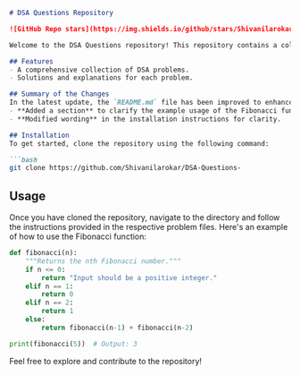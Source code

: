 ```markdown
# DSA Questions Repository

![GitHub Repo stars](https://img.shields.io/github/stars/Shivanilarokar/DSA-Questions-) ![GitHub forks](https://img.shields.io/github/forks/Shivanilarokar/DSA-Questions-) ![GitHub issues](https://img.shields.io/github/issues/Shivanilarokar/DSA-Questions-)

Welcome to the DSA Questions repository! This repository contains a collection of Data Structures and Algorithms (DSA) problems designed to help you enhance your coding skills.

## Features
- A comprehensive collection of DSA problems.
- Solutions and explanations for each problem.

## Summary of the Changes
In the latest update, the `README.md` file has been improved to enhance informativeness and usability:
- **Added a section** to clarify the example usage of the Fibonacci function for better understanding.
- **Modified wording** in the installation instructions for clarity.

## Installation
To get started, clone the repository using the following command:

```bash
git clone https://github.com/Shivanilarokar/DSA-Questions-
```

## Usage
Once you have cloned the repository, navigate to the directory and follow the instructions provided in the respective problem files. Here's an example of how to use the Fibonacci function:

```python
def fibonacci(n):
    """Returns the nth Fibonacci number."""
    if n <= 0:
        return "Input should be a positive integer."
    elif n == 1:
        return 0
    elif n == 2:
        return 1
    else:
        return fibonacci(n-1) + fibonacci(n-2)

print(fibonacci(5))  # Output: 3
```

Feel free to explore and contribute to the repository!
```